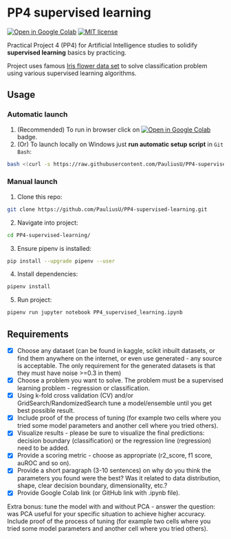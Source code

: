 # PP4 supervised learning

[![Open in Google Colab](https://colab.research.google.com/assets/colab-badge.svg)](https://colab.research.google.com/github/PauliusU/PP4-supervised-learning/blob/master/PP4_supervised_learning.ipynb)
[![MIT license](https://img.shields.io/badge/License-MIT-blue.svg)](https://github.com/PauliusU/PP4-supervised-learning/blob/master/LICENSE)

Practical Project 4 (PP4) for Artificial Intelligence studies to solidify **supervised learning** basics by practicing.

Project uses famous [Iris flower data set](https://en.wikipedia.org/wiki/Iris_flower_data_set) to solve classification problem using various supervised learning algorithms.

## Usage

### Automatic launch

1. (Recommended) To run in browser click on [![Open in Google Colab](https://colab.research.google.com/assets/colab-badge.svg)](https://colab.research.google.com/github/PauliusU/PP4-supervised-learning/blob/master/PP4_supervised_learning.ipynb) badge.
2. (Or) To launch locally on Windows just **run automatic setup script** in `Git Bash`:

```bash
bash <(curl -s https://raw.githubusercontent.com/PauliusU/PP4-supervised-learning/master/setup.sh)
```

### Manual launch

1. Clone this repo:

```bash
git clone https://github.com/PauliusU/PP4-supervised-learning.git
```

2. Navigate into project:

```bash
cd PP4-supervised-learning/
```

3. Ensure pipenv is installed:

```bash
pip install --upgrade pipenv --user
```

4. Install dependencies:

```bash
pipenv install
```

5. Run project:

```bash
pipenv run jupyter notebook PP4_supervised_learning.ipynb
```

## Requirements

- [X] Choose any dataset (can be found in kaggle, scikit inbuilt datasets, or find them anywhere on the internet, or even use generated - any source is acceptable. The only requirement for the generated datasets is that they must have noise >=0.3 in them)
- [X] Choose a problem you want to solve. The problem must be a supervised learning problem - regression or classification.
- [X] Using k-fold cross validation (CV) and/or GridSearch/RandomizedSearch tune a model/ensemble until you get best possible result.
- [X] Include proof of the process of tuning (for example two cells where you tried some model parameters and another cell where you tried others).
- [X] Visualize results - please be sure to visualize the final predictions: decision boundary (classification) or the regression line (regression) need to be added.
- [X] Provide a scoring metric - choose as appropriate (r2_score, f1 score, auROC and so on).
- [X] Provide a short paragraph (3-10 sentences) on why do you think the parameters you found were the best? Was it related to data distribution, shape, clear decision boundary, dimensionality, etc.?
- [X] Provide Google Colab link (or GitHub link with .ipynb file).

Extra bonus: tune the model with and without PCA - answer the question: was PCA useful for your specific situation to achieve higher accuracy. Include proof of the process of tuning (for example two cells where you tried some model parameters and another cell where you tried others).
